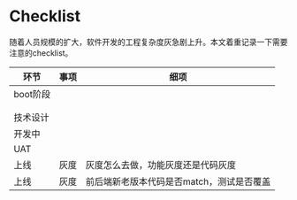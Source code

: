 # Checklist

随着人员规模的扩大，软件开发的工程复杂度灰急剧上升。本文着重记录一下需要注意的checklist。

| 环节     | 事项 | 细项                                      |
| -------- | ---- | ----------------------------------------- |
| boot阶段 |      |                                           |
|          |      |                                           |
|          |      |                                           |
| 技术设计 |      |                                           |
| 开发中   |      |                                           |
| UAT      |      |                                           |
| 上线     | 灰度 | 灰度怎么去做，功能灰度还是代码灰度        |
| 上线     | 灰度 | 前后端新老版本代码是否match，测试是否覆盖 |
